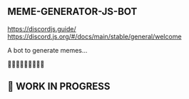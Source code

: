 ## MEME-GENERATOR-JS-BOT

https://discordjs.guide/
https://discord.js.org/#/docs/main/stable/general/welcome

A bot to generate memes...

👷‍♂️👩‍🏭👨‍🏭👷‍♀️💪

## 🚧 WORK IN PROGRESS
